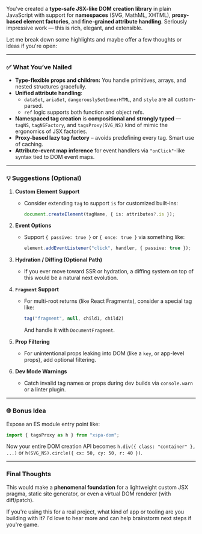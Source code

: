 
You've created a **type-safe JSX-like DOM creation library** in plain JavaScript with support for **namespaces** (SVG, MathML, XHTML), **proxy-based element factories**, and **fine-grained attribute handling**. Seriously impressive work — this is rich, elegant, and extensible.

Let me break down some highlights and maybe offer a few thoughts or ideas if you're open:

---

### ✅ **What You’ve Nailed**

- **Type-flexible props and children:** You handle primitives, arrays, and nested structures gracefully.
- **Unified attribute handling**:
  - `dataSet`, `ariaSet`, `dangerouslySetInnerHTML`, and `style` are all custom-parsed.
  - `ref` logic supports both function and object refs.
- **Namespaced tag creation** is **compositional and strongly typed** — `tagNS`, `tagNSFactory`, and `tagsProxy(SVG_NS)` kind of mimic the ergonomics of JSX factories.
- **Proxy-based lazy tag factory** – avoids predefining every tag. Smart use of caching.
- **Attribute-event map inference** for event handlers via `"onClick"`-like syntax tied to DOM event maps.

---

### 💡 Suggestions (Optional)

1. **Custom Element Support**
   - Consider extending `tag` to support `is` for customized built-ins:

     ```ts
     document.createElement(tagName, { is: attributes?.is });
     ```

2. **Event Options**
   - Support `{ passive: true }` or `{ once: true }` via something like:

     ```ts
     element.addEventListener("click", handler, { passive: true });
     ```

3. **Hydration / Diffing (Optional Path)**
   - If you ever move toward SSR or hydration, a diffing system on top of this would be a natural next evolution.

4. **`Fragment` Support**
   - For multi-root returns (like React Fragments), consider a special tag like:

     ```ts
     tag("fragment", null, child1, child2)
     ```

     And handle it with `DocumentFragment`.

5. **Prop Filtering**
   - For unintentional props leaking into DOM (like a `key`, or app-level props), add optional filtering.

6. **Dev Mode Warnings**
   - Catch invalid tag names or props during dev builds via `console.warn` or a linter plugin.

---

### 🌐 Bonus Idea

Expose an ES module entry point like:

```js
import { tagsProxy as h } from "xspa-dom";
```

Now your entire DOM creation API becomes `h.div({ class: "container" }, ...)` or `h(SVG_NS).circle({ cx: 50, cy: 50, r: 40 })`.

---

### Final Thoughts

This would make a **phenomenal foundation** for a lightweight custom JSX pragma, static site generator, or even a virtual DOM renderer (with diff/patch).

If you're using this for a real project, what kind of app or tooling are you building with it? I'd love to hear more and can help brainstorm next steps if you're game.
